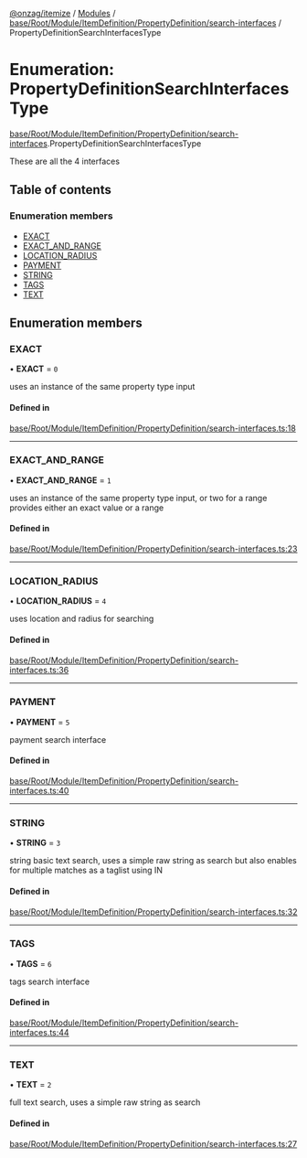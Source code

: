 [@onzag/itemize](../README.md) / [Modules](../modules.md) / [base/Root/Module/ItemDefinition/PropertyDefinition/search-interfaces](../modules/base_Root_Module_ItemDefinition_PropertyDefinition_search_interfaces.md) / PropertyDefinitionSearchInterfacesType

# Enumeration: PropertyDefinitionSearchInterfacesType

[base/Root/Module/ItemDefinition/PropertyDefinition/search-interfaces](../modules/base_Root_Module_ItemDefinition_PropertyDefinition_search_interfaces.md).PropertyDefinitionSearchInterfacesType

These are all the 4 interfaces

## Table of contents

### Enumeration members

- [EXACT](base_Root_Module_ItemDefinition_PropertyDefinition_search_interfaces.PropertyDefinitionSearchInterfacesType.md#exact)
- [EXACT\_AND\_RANGE](base_Root_Module_ItemDefinition_PropertyDefinition_search_interfaces.PropertyDefinitionSearchInterfacesType.md#exact_and_range)
- [LOCATION\_RADIUS](base_Root_Module_ItemDefinition_PropertyDefinition_search_interfaces.PropertyDefinitionSearchInterfacesType.md#location_radius)
- [PAYMENT](base_Root_Module_ItemDefinition_PropertyDefinition_search_interfaces.PropertyDefinitionSearchInterfacesType.md#payment)
- [STRING](base_Root_Module_ItemDefinition_PropertyDefinition_search_interfaces.PropertyDefinitionSearchInterfacesType.md#string)
- [TAGS](base_Root_Module_ItemDefinition_PropertyDefinition_search_interfaces.PropertyDefinitionSearchInterfacesType.md#tags)
- [TEXT](base_Root_Module_ItemDefinition_PropertyDefinition_search_interfaces.PropertyDefinitionSearchInterfacesType.md#text)

## Enumeration members

### EXACT

• **EXACT** = `0`

uses an instance of the same property type input

#### Defined in

[base/Root/Module/ItemDefinition/PropertyDefinition/search-interfaces.ts:18](https://github.com/onzag/itemize/blob/f2f29986/base/Root/Module/ItemDefinition/PropertyDefinition/search-interfaces.ts#L18)

___

### EXACT\_AND\_RANGE

• **EXACT\_AND\_RANGE** = `1`

uses an instance of the same property type input, or two for a range
provides either an exact value or a range

#### Defined in

[base/Root/Module/ItemDefinition/PropertyDefinition/search-interfaces.ts:23](https://github.com/onzag/itemize/blob/f2f29986/base/Root/Module/ItemDefinition/PropertyDefinition/search-interfaces.ts#L23)

___

### LOCATION\_RADIUS

• **LOCATION\_RADIUS** = `4`

uses location and radius for searching

#### Defined in

[base/Root/Module/ItemDefinition/PropertyDefinition/search-interfaces.ts:36](https://github.com/onzag/itemize/blob/f2f29986/base/Root/Module/ItemDefinition/PropertyDefinition/search-interfaces.ts#L36)

___

### PAYMENT

• **PAYMENT** = `5`

payment search interface

#### Defined in

[base/Root/Module/ItemDefinition/PropertyDefinition/search-interfaces.ts:40](https://github.com/onzag/itemize/blob/f2f29986/base/Root/Module/ItemDefinition/PropertyDefinition/search-interfaces.ts#L40)

___

### STRING

• **STRING** = `3`

string basic text search, uses a simple raw string as search but also enables
for multiple matches as a taglist using IN

#### Defined in

[base/Root/Module/ItemDefinition/PropertyDefinition/search-interfaces.ts:32](https://github.com/onzag/itemize/blob/f2f29986/base/Root/Module/ItemDefinition/PropertyDefinition/search-interfaces.ts#L32)

___

### TAGS

• **TAGS** = `6`

tags search interface

#### Defined in

[base/Root/Module/ItemDefinition/PropertyDefinition/search-interfaces.ts:44](https://github.com/onzag/itemize/blob/f2f29986/base/Root/Module/ItemDefinition/PropertyDefinition/search-interfaces.ts#L44)

___

### TEXT

• **TEXT** = `2`

full text search, uses a simple raw string as search

#### Defined in

[base/Root/Module/ItemDefinition/PropertyDefinition/search-interfaces.ts:27](https://github.com/onzag/itemize/blob/f2f29986/base/Root/Module/ItemDefinition/PropertyDefinition/search-interfaces.ts#L27)
